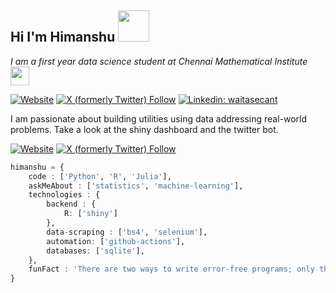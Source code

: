 ## Hi I'm Himanshu <img src="https://media.tenor.com/ayW7x9oAjncAAAAj/after-effects-running.gif" width="50">

*I am a first year data science student at Chennai Mathematical Institute <img src="https://pbs.twimg.com/media/GIJTGMtXUAEr0eG?format=png&name=120x120" width="30">*

[![Website](https://img.shields.io/website?url=https%3A%2F%2Fgoogle.com&up_message=page&up_color=blue&down_message=page&down_color=blue&label=home)](https://www.cmi.ac.in/~himanshu680.mds2023)
[![X (formerly Twitter) Follow](https://img.shields.io/twitter/follow/waitasecant?label=Follow%20%40waitasecant)](https://twitter.com/intent/follow?screen_name=waitasecant)
[![Linkedin: waitasecant](https://img.shields.io/badge/-waitasecant-blue?logo=Linkedin&logoColor=white&link=https://www.linkedin.com/in/waitasecant/)](https://www.linkedin.com/in/waitasecant/)

I am passionate about building utilities using data addressing real-world problems. Take a look at the shiny dashboard and the twitter bot.

[![Website](https://img.shields.io/website?url=https%3A%2F%2Fgoogle.com&up_message=dashboard&up_color=neon&down_message=dashboard&down_color=neon&label=shiny)](https://waitasecant.shinyapps.io/myapp)
[![X (formerly Twitter) Follow](https://img.shields.io/twitter/follow/delhiAirQuality?label=Follow%20%40delhiAirQuality)](https://twitter.com/intent/follow?screen_name=delhiairquality)

```julia
himanshu = {
    code : ['Python', 'R', 'Julia'],
    askMeAbout : ['statistics', 'machine-learning'],
    technologies : {
        backend : {
            R: ['shiny']
        },
        data-scraping : ['bs4', 'selenium'],
        automation: ['github-actions'],
        databases: ['sqlite'],
    },
    funFact : 'There are two ways to write error-free programs; only the third one works'
}
```
